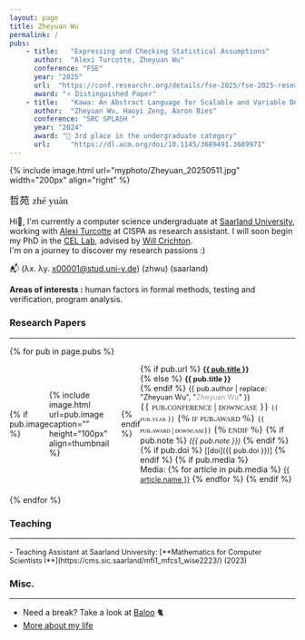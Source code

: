 ```yaml
---
layout: page
title: Zheyuan Wu
permalink: /
pubs:
    - title:   "Expressing and Checking Statistical Assumptions"
      author:  "Alexi Turcotte, Zheyuan Wu"
      conference: "FSE"
      year: "2025"
      url:  "https://conf.researchr.org/details/fse-2025/fse-2025-research-papers/93/Expressing-and-Checking-Statistical-Assumptions"
      award: "⭐ Distinguished Paper"
    - title:   "Kawa: An Abstract Language for Scalable and Variable Detection of Spectre Vulnerabilities"
      author:  "Zheyuan Wu, Haoyi Zeng, Aaron Bies"
      conference: "SRC SPLASH "
      year: "2024"
      award: "🥉 3rd place in the undergraduate category"
      url:     "https://dl.acm.org/doi/10.1145/3689491.3689971"
---
```

{% include image.html url="myphoto/Zheyuan_20250511.jpg" width="200px" align="right" %}

<p style="font-size: 1.1rem; margin-top: 0.5em;">
  <!-- Joann &nbsp;|
  &nbsp;  -->
  <span lang="zh">哲苑</span> 
  <span style="font-family: serif;">zhé yuàn</span>
  <!-- /ʈʂɤˊ ɥœnˋ/ -->
</p>

Hi👋, I'm currently a computer science undergraduate at [Saarland University],
working with [Alexi Turcotte] at CISPA as research assistant. 
I will soon begin my PhD  in the [CEL Lab], 
advised by [Will Crichton]. <br />
I'm on a journey to discover my research passions :)
<!-- **Update :**
I'll be a CS PhD Student starting Fall 2025 at Brown University! -->

📬 (λx. λy. x00001@stud.uni-y.de) (zhwu) (saarland)
<!-- (λ<span style="color: brown;">x</span>. λ<span style="color: brown;">y</span>. <span style="color: brown;">x</span>00001@stud.uni-<span style="color: brown;">y</span>.de) (<span style="color: brown;">zhwu</span>) (<span style="color: brown;">saarland</span>) -->

**Areas of interests :** 
human factors in formal methods,
testing and verification,
program analysis.

<!-- ### Upcoming Events
- SuRI@EPFL 2025!
- FSE 2025 in Trondheim 🇳🇴
- PLISS 2025 in Bertinoro 🇮🇹
-->

<!-- ----
### Research Experence -->
### <span class="title-style"> Research Papers </span>
<hr class="title-line">


<!-- {% for pub in page.pubs %}
<div style="display: flex; align-items: center; margin-bottom: 20px;">
  {% if pub.image %}
    <div style="margin-right: 20px;">
      {% include image.html url=pub.image caption="" height="100px" align=thumbnail %}
    </div>
  {% endif %}
  <div>
    {% if pub.url %}
      <strong style="font-size: 0.9em;"><a href="{% if pub.internal %}{{pub.url | prepend: site.baseurl}}{% else %}{{pub.url}}{% endif %}">{{ pub.title }}</a></strong><br />
    {% else %}
      <strong style="font-size: 0.9em;">{{ pub.title }}</strong><br />
    {% endif %}
    <span style="font-size: 0.9em;">{{ pub.author }}</span><br />
    <i style="font-size: 0.9em;">{{ pub.conference }}</i><br />
    {% if pub.note %} <i style="font-size: 0.9em;">({{ pub.note }})</i> {% endif %} 
    <i style="font-size: 0.9em;">{{ pub.year }}</i>
    {% if pub.doi %} 
      <span style="font-size: 0.9em;">[[doi]({{ pub.doi }})]</span> 
    {% endif %}
    {% if pub.media %}
      <br />Media: 
      {% for article in pub.media %}
        <a href="{{ article.url }}" target="_blank" style="font-size: 0.9em;">{{ article.name }}</a>
      {% endfor %}
    {% endif %}
  </div>
</div>
{% endfor %} -->

{% for pub in page.pubs %}
<div style="display: flex; align-items: center; margin-bottom: 20px;">
  {% if pub.image %}
    <div style="margin-right: 20px;">
      {% include image.html url=pub.image caption="" height="100px" align=thumbnail %}
    </div>
  {% endif %}
  <div>
    {% if pub.url %}
      <strong style="font-size: 0.9em;"><a href="{% if pub.internal %}{{pub.url | prepend: site.baseurl}}{% else %}{{pub.url}}{% endif %}">{{ pub.title }}</a></strong><br />
    {% else %}
      <strong style="font-size: 0.9em;">{{ pub.title }}</strong><br />
    {% endif %}
    <span style="font-size: 0.9em;">{{ pub.author | replace: "Zheyuan Wu", "<span style='font-weight: normal; color: #999;'>Zheyuan Wu</span>" }}</span><br />
    <span style="font-family: Georgia, serif; font-variant: small-caps; font-size: 1.2em;">
      {{ pub.conference | downcase }}
      <span style="font-size: 0.75em;"> {{ pub.year }}</span>
      {% if pub.award %}
      <span style="font-size: 0.75em; color:rgb(0, 0, 0)"> {{ pub.award | downcase}}</span>
      {% endif %}
    </span>
    {% if pub.note %} <i style="font-size: 0.9em;">({{ pub.note }})</i> {% endif %} 
    {% if pub.doi %} 
      <span style="font-size: 0.9em;">[[doi]({{ pub.doi }})]</span> 
    {% endif %}
    {% if pub.media %}
      <br />Media: 
      {% for article in pub.media %}
        <a href="{{ article.url }}" target="_blank" style="font-size: 0.9em;">{{ article.name }}</a>
      {% endfor %}
    {% endif %}
  </div>
</div>
{% endfor %}
<!-- ---
### Teaching -->

### <span class="title-style">Teaching</span>
<hr class="title-line">
- <span style="font-size: 0.9em;"> Teaching Assistant at Saarland University: [**Mathematics for Computer Scientists I**](https://cms.sic.saarland/mfi1_mfcs1_wise2223/) (2023)</span><br />


<!-- ---
### Teaching -->

### Misc.
<hr class="title-line">

- Need a break? Take a look at [Baloo](baloo.html) 🐈
- [More about my life](/misc/)



[Saarland University]: https://saarland-informatics-campus.de/
[CEL Lab]: https://cel.cs.brown.edu
[Will Crichton]: https://willcrichton.net/
[Alexi Turcotte]: https://reallytg.github.io/